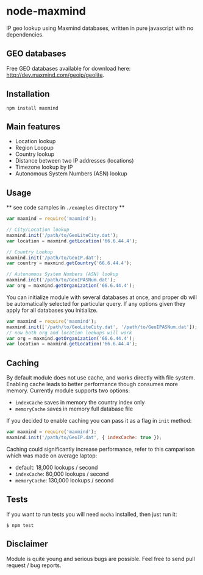 node-maxmind
========

IP geo lookup using Maxmind databases, written in pure javascript with no dependencies.

## GEO databases

Free GEO databases available for download here: http://dev.maxmind.com/geoip/geolite.


## Installation

    npm install maxmind


## Main features

 - Location lookup
 - Region Loopup
 - Country lookup
 - Distance between two IP addresses (locations)
 - Timezone lookup by IP
 - Autonomous System Numbers (ASN) lookup

## Usage

** see code samples in `./examples` directory **


```javascript
var maxmind = require('maxmind');

// City/Location lookup
maxmind.init('/path/to/GeoLiteCity.dat');
var location = maxmind.getLocation('66.6.44.4');

// Country Lookup
maxmind.init('/path/to/GeoIP.dat');
var country = maxmind.getCountry('66.6.44.4');

// Autonomous System Numbers (ASN) lookup
maxmind.init('/path/to/GeoIPASNum.dat');
var org = maxmind.getOrganization('66.6.44.4');

```


You can initialize module with several databases at once, and proper db will be automatically selected
for particular query. If any options given they apply for all databases you initialize.

```javascript
var maxmind = require('maxmind');
maxmind.init(['/path/to/GeoLiteCity.dat', '/path/to/GeoIPASNum.dat']);
// now both org and location lookups will work
var org = maxmind.getOrganization('66.6.44.4');
var location = maxmind.getLocation('66.6.44.4');
```

## Caching

By default module does not use cache, and works directly with file system. Enabling cache
leads to better performance though consumes more memory. Currently module supports two options:

- `indexCache` saves in memory the country index only
- `memoryCache` saves in memory full database file

If you decided to enable caching you can pass it as a flag in `init` method:

```javascript
var maxmind = require('maxmind');
maxmind.init('/path/to/GeoIP.dat', { indexCache: true });
```

Caching could significantly increase performance, refer to this camparison which was made on average
laptop:

- default: 18,000 lookups / second
- `indexCache`: 80,000 lookups / second
- `memoryCache`: 130,000 lookups / second

## Tests

If you want to run tests you will need `mocha` installed, then just run it:

    $ npm test


## Disclaimer

Module is quite young and serious bugs are possible. Feel free to
send pull request / bug reports.

